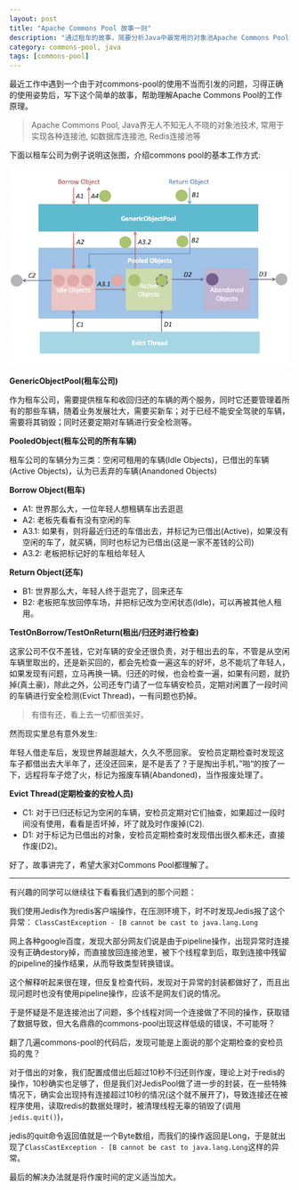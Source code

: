 ```yaml
---
layout: post
title: "Apache Commons Pool 故事一则"
description: "通过租车的故事，简要分析Java中最常用的对象池Apache Commons Pool的工作方式"
category: commons-pool, java
tags: [commons-pool]
---
```


最近工作中遇到一个由于对commons-pool的使用不当而引发的问题，习得正确的使用姿势后，写下这个简单的故事，帮助理解Apache Commons Pool的工作原理。

>Apache Commons Pool, Java界无人不知无人不晓的对象池技术, 常用于实现各种连接池, 如数据库连接池, Redis连接池等


下面以租车公司为例子说明这张图，介绍commons pool的基本工作方式:

![Alt text](https://raw.githubusercontent.com/Neway6655/neway6655.github.com/master/images/commons-pool/GenericObjectPool.png)

**GenericObjectPool(租车公司)**

作为租车公司，需要提供租车和收回归还的车辆的两个服务，同时它还要管理着所有的那些车辆，随着业务发展壮大，需要买新车；对于已经不能安全驾驶的车辆，需要将其销毁；同时还要定期对车辆进行安全检测等。

**PooledObject(租车公司的所有车辆)**

租车公司的车辆分为三类：空闲可租用的车辆(Idle Objects)，已借出的车辆(Active Objects)，认为已丢弃的车辆(Anandoned Objects)

**Borrow Object(租车)**

* A1: 世界那么大，一位年轻人想租辆车出去逛逛
* A2: 老板先看看有没有空闲的车
* A3.1: 如果有，则将最近归还的车借出去，并标记为已借出(Active)，如果没有空闲的车了，就买辆，同时也标记为已借出(这是一家不差钱的公司)
* A3.2: 老板把标记好的车租给年轻人

**Return Object(还车)**

* B1: 世界那么大，年轻人终于逛完了，回来还车
* B2: 老板把车放回停车场，并把标记改为空闲状态(Idle)，可以再被其他人租用。

**TestOnBorrow/TestOnReturn(租出/归还时进行检查)**

这家公司不仅不差钱，它对车辆的安全还很负责，对于租出去的车，不管是从空闲车辆里取出的，还是新买回的，都会先检查一遍这车的好坏，总不能坑了年轻人，如果发现有问题，立马再换一辆。归还的时候，也会检查一遍，如果有问题，就扔掉(真土豪)，除此之外，公司还专门请了一位车辆安检员，定期对闲置了一段时间的车辆进行安全检测(Evict Thread)，一有问题也扔掉。

>有借有还，看上去一切都很美好。

然而现实里总有意外发生:

年轻人借走车后，发现世界越逛越大，久久不愿回家。
安检员定期检查时发现这车子都借出去大半年了，还没还回来，是不是丢了？于是掏出手机，”啪“的按了一下，远程将车子熄了火，标记为报废车辆(Abandoned)，当作报废处理了。

**Evict Thread(定期检查的安检人员)**

* C1: 对于已归还标记为空闲的车辆，安检员定期对它们抽查，如果超过一段时间没有使用，看看是否坏掉，坏了就及时作废掉(C2).
* D1: 对于标记为已借出的对象，安检员定期检查时发现借出很久都未还，直接作废(D2)。

好了，故事讲完了，希望大家对Commons Pool都理解了。

----------

有兴趣的同学可以继续往下看看我们遇到的那个问题：

我们使用Jedis作为redis客户端操作，在压测环境下，时不时发现Jedis报了这个异常：
```ClassCastException - [B cannot be cast to java.lang.Long```

网上各种google百度，发现大部分网友们说是由于pipeline操作，出现异常时连接没有正确destory掉，而直接放回连接池里，被下个线程拿到后，取到连接中残留的pipeline的操作结果，从而导致类型转换错误。

这个解释听起来很在理，但反复检查代码，发现对于异常的封装都做好了，而且出现问题时也没有使用pipeline操作，应该不是网友们说的情况。

于是怀疑是不是连接池出了问题，多个线程对同一个连接做了不同的操作，获取错了数据导致，但大名鼎鼎的commons-pool出现这样低级的错误，不可能呀？

翻了几遍commons-pool的代码后，发现可能是上面说的那个定期检查的安检员捣的鬼？

对于借出的对象，我们配置成借出后超过10秒不归还则作废，理论上对于redis的操作，10秒确实也足够了，但是我们对JedisPool做了进一步的封装，在一些特殊情况下，确实会出现持有连接超过10秒的情况(这个就不展开了)，导致连接还在被程序使用，读取redis的数据处理时，被清理线程无辜的销毁了(调用```jedis.quit()```)，

jedis的quit命令返回值就是一个Byte数组，而我们的操作返回是Long，于是就出现了```ClassCastException - [B cannot be cast to java.lang.Long```这样的异常。

最后的解决办法就是将作废时间的定义适当加大。